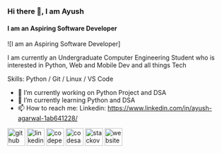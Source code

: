 ### Hi there 👋, I am Ayush
#### I am an Aspiring Software Developer
![I am an Aspiring Software Developer]

I am currently an Undergraduate Computer Engineering Student who is interested in Python, Web and Mobile Dev and all things Tech

Skills: Python / Git / Linux / VS Code

- 🔭 I’m currently working on Python Project and DSA 
- 🌱 I’m currently learning Python and DSA 
- 📫 How to reach me: Linkedin: https://www.linkedin.com/in/ayush-agarwal-1ab641228/ 


[<img src='https://cdn.jsdelivr.net/npm/simple-icons@3.0.1/icons/github.svg' alt='github' height='40'>](https://github.com/AyushAgarwal764)  [<img src='https://cdn.jsdelivr.net/npm/simple-icons@3.0.1/icons/linkedin.svg' alt='linkedin' height='40'>](https://www.linkedin.com/in/ayush-agarwal-1ab641228//)  [<img src='https://cdn.jsdelivr.net/npm/simple-icons@3.0.1/icons/codepen.svg' alt='codepen' height='40'>](https://codepen.io/aayushagarwal764)  [<img src='https://cdn.jsdelivr.net/npm/simple-icons@3.0.1/icons/codesandbox.svg' alt='codesandbox' height='40'>](https://codesandbox.io/u/aayushagarwal764)  [<img src='https://cdn.jsdelivr.net/npm/simple-icons@3.0.1/icons/stackoverflow.svg' alt='stackoverflow' height='40'>](https://stackoverflow.com/users/19543374)  [<img src='https://cdn.jsdelivr.net/npm/simple-icons@3.0.1/icons/icloud.svg' alt='website' height='40'>](https://about.me/ayush.agarwal)  

